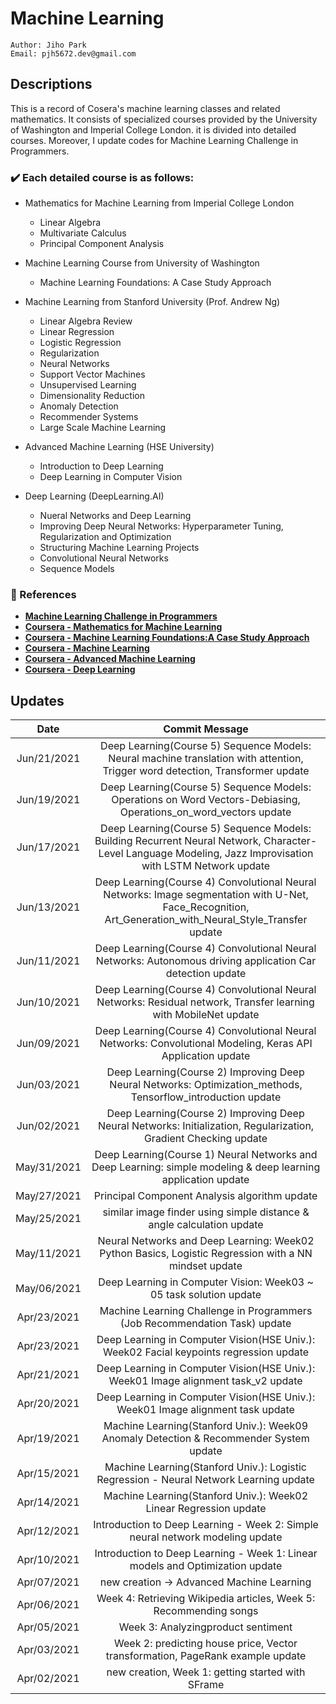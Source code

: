 # Machine Learning
````
Author: Jiho Park
Email: pjh5672.dev@gmail.com
````

## Descriptions
This is a record of Cosera's machine learning classes and related mathematics. It consists of specialized courses provided by the University of Washington and Imperial College London. it is divided into detailed courses. Moreover, I update codes for Machine Learning Challenge in Programmers.      
  
### ✔️ Each detailed course is as follows:   
- Mathematics for Machine Learning from Imperial College London     
    - Linear Algebra
    - Multivariate Calculus
    - Principal Component Analysis  

- Machine Learning Course from University of Washington   
    - Machine Learning Foundations: A Case Study Approach

- Machine Learning from Stanford University (Prof. Andrew Ng)  
    - Linear Algebra Review
    - Linear Regression 
    - Logistic Regression
    - Regularization
    - Neural Networks
    - Support Vector Machines
    - Unsupervised Learning
    - Dimensionality Reduction
    - Anomaly Detection
    - Recommender Systems
    - Large Scale Machine Learning

- Advanced Machine Learning (HSE University)
    - Introduction to Deep Learning
    - Deep Learning in Computer Vision

- Deep Learning (DeepLearning.AI)
    - Nueral Networks and Deep Learning
    - Improving Deep Neural Networks: Hyperparameter Tuning, Regularization and Optimization
    - Structuring Machine Learning Projects
    - Convolutional Neural Networks
    - Sequence Models


### :memo: References
- **[Machine Learning Challenge in Programmers](https://programmers.co.kr)** 
- **[Coursera - Mathematics for Machine Learning](https://www.coursera.org/specializations/mathematics-machine-learning?)**  
- **[Coursera - Machine Learning Foundations:A Case Study Approach](https://www.coursera.org/learn/ml-foundations?specialization=machine-learning)**    
- **[Coursera - Machine Learning](https://www.coursera.org/learn/machine-learning)**   
- **[Coursera - Advanced Machine Learning](https://www.coursera.org/specializations/aml)**   
- **[Coursera - Deep Learning](https://www.coursera.org/specializations/deep-learning)**    


## Updates
| Date | Commit Message |
|:----:|:----:|
| Jun/21/2021 | Deep Learning(Course 5) Sequence Models: Neural machine translation with attention, Trigger word detection, Transformer update |
| Jun/19/2021 | Deep Learning(Course 5) Sequence Models: Operations on Word Vectors-Debiasing, Operations_on_word_vectors update |
| Jun/17/2021 | Deep Learning(Course 5) Sequence Models: Building Recurrent Neural Network, Character-Level Language Modeling, Jazz Improvisation with LSTM Network update |
| Jun/13/2021 | Deep Learning(Course 4) Convolutional Neural Networks: Image segmentation with U-Net, Face_Recognition, Art_Generation_with_Neural_Style_Transfer update |
| Jun/11/2021 | Deep Learning(Course 4) Convolutional Neural Networks: Autonomous driving application Car detection update |
| Jun/10/2021 | Deep Learning(Course 4) Convolutional Neural Networks: Residual network, Transfer learning with MobileNet update |
| Jun/09/2021 | Deep Learning(Course 4) Convolutional Neural Networks: Convolutional Modeling, Keras API Application update |
| Jun/03/2021 | Deep Learning(Course 2) Improving Deep Neural Networks: Optimization_methods, Tensorflow_introduction update |
| Jun/02/2021 | Deep Learning(Course 2) Improving Deep Neural Networks: Initialization, Regularization, Gradient Checking update |
| May/31/2021 | Deep Learning(Course 1) Neural Networks and Deep Learning: simple modeling & deep learning application update |
| May/27/2021 | Principal Component Analysis algorithm update |
| May/25/2021 | similar image finder using simple distance & angle calculation update |
| May/11/2021 | Neural Networks and Deep Learning: Week02 Python Basics, Logistic Regression with a NN mindset update |
| May/06/2021 | Deep Learning in Computer Vision: Week03 ~ 05 task solution update |
| Apr/23/2021 | Machine Learning Challenge in Programmers (Job Recommendation Task) update |
| Apr/23/2021 | Deep Learning in Computer Vision(HSE Univ.): Week02 Facial keypoints regression update |
| Apr/21/2021 | Deep Learning in Computer Vision(HSE Univ.): Week01 Image alignment task_v2 update |
| Apr/20/2021 | Deep Learning in Computer Vision(HSE Univ.): Week01 Image alignment task update |
| Apr/19/2021 | Machine Learning(Stanford Univ.): Week09 Anomaly Detection & Recommender System update |
| Apr/15/2021 | Machine Learning(Stanford Univ.): Logistic Regression - Neural Network Learning update |
| Apr/14/2021 | Machine Learning(Stanford Univ.): Week02 Linear Regression update |
| Apr/12/2021 | Introduction to Deep Learning - Week 2: Simple neural network modeling update | 
| Apr/10/2021 | Introduction to Deep Learning - Week 1: Linear models and Optimization update | 
| Apr/07/2021 | new creation -> Advanced Machine Learning | 
| Apr/06/2021 | Week 4: Retrieving Wikipedia articles, Week 5: Recommending songs | 
| Apr/05/2021 | Week 3: Analyzingproduct sentiment | 
| Apr/03/2021 | Week 2: predicting house price, Vector transformation, PageRank example update |
| Apr/02/2021 | new creation, Week 1: getting started with SFrame |


